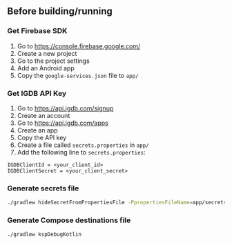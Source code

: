 ## Before building/running
### Get Firebase SDK
1. Go to https://console.firebase.google.com/
2. Create a new project
3. Go to the project settings
4. Add an Android app
5. Copy the `google-services.json` file to `app/`

### Get IGDB API Key
1. Go to https://api.igdb.com/signup
2. Create an account
3. Go to https://api.igdb.com/apps
4. Create an app
5. Copy the API key
6. Create a file called `secrets.properties` in `app/`
7. Add the following line to `secrets.properties`:
```properties
IGDBClientId = <your_client_id>
IGDBClientSecret = <your_client_secret>
```

### Generate secrets file
```bash
./gradlew hideSecretFromPropertiesFile -PpropertiesFileName=app/secrets.properties
```

### Generate Compose destinations file
```bash
./gradlew kspDebugKotlin
```